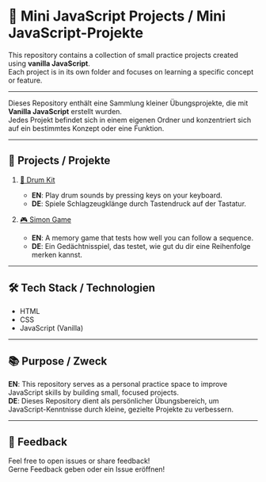 # 🧠 Mini JavaScript Projects / Mini JavaScript-Projekte

This repository contains a collection of small practice projects created using **vanilla JavaScript**.  
Each project is in its own folder and focuses on learning a specific concept or feature.

---

Dieses Repository enthält eine Sammlung kleiner Übungsprojekte, die mit **Vanilla JavaScript** erstellt wurden.  
Jedes Projekt befindet sich in einem eigenen Ordner und konzentriert sich auf ein bestimmtes Konzept oder eine Funktion.

---

## 📁 Projects / Projekte

1. [🥁 Drum Kit](./Drum%20Kit%20Starting%20Files)  
   - **EN**: Play drum sounds by pressing keys on your keyboard.  
   - **DE**: Spiele Schlagzeugklänge durch Tastendruck auf der Tastatur.

2. [🎮 Simon Game](./Simon%20Game%20Challenge)  
   - **EN**: A memory game that tests how well you can follow a sequence.  
   - **DE**: Ein Gedächtnisspiel, das testet, wie gut du dir eine Reihenfolge merken kannst.

---

## 🛠️ Tech Stack / Technologien

- HTML
- CSS
- JavaScript (Vanilla)

---

## 📚 Purpose / Zweck

**EN**: This repository serves as a personal practice space to improve JavaScript skills by building small, focused projects.  
**DE**: Dieses Repository dient als persönlicher Übungsbereich, um JavaScript-Kenntnisse durch kleine, gezielte Projekte zu verbessern.

---

## 📩 Feedback

Feel free to open issues or share feedback!  
Gerne Feedback geben oder ein Issue eröffnen!
